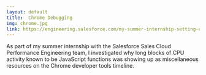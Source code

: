 ```yaml
---
layout: default
title:  Chrome Debugging
img: chrome.jpg
link: https://engineering.salesforce.com/my-summer-internship-setting-out-on-a-treasure-hunt-with-the-performance-engineering-team-344fc39bab22
---
```

As part of my summer internship with the Salesforce Sales Cloud Performance Engineering team, I investigated why long blocks of CPU activity known to be JavaScript functions was showing up as miscellaneous resources on the Chrome developer tools timeline.